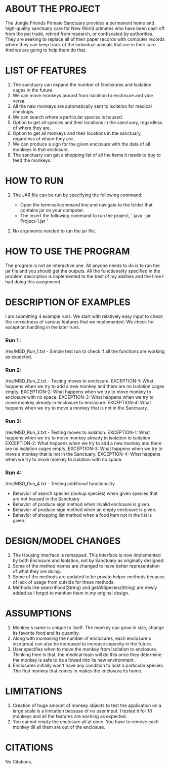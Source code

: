 # ABOUT THE PROJECT
The Jungle Friends Primate Sanctuary provides a permanent home and high-quality sanctuary care for New World primates who have been cast-off from the pet trade, retired from research, or confiscated by authorities. They are seeking to replace all of their paper records with computer records where they can keep track of the individual animals that are in their care. And we are going to help them do that.



# LIST OF FEATURES
1. The sanctuary can expand the number of Enclosures and Isolation cages in the future.
2. We can move monkeys around from isolation to enclosure and vice versa.
3. All the new monkeys are automatically sent to isolation for medical checkups.
4. We can search where a particular species is housed.
5. Option to get all species and their locations in the sanctuary, regardless of where they are.
6. Option to get all monkeys and their locations in the sanctuary, regardless of where they are.
7. We can produce a sign for the given enclosure with the data of all monkeys in that enclosure.
8. The sanctuary can get a shopping list of all the items it needs to buy to feed the monkeys.



# HOW TO RUN
1. The JAR file can be run by specifying the following command:
	* Open the terminal/command line and navigate to the folder that contains jar on your computer.
	* The insert the following command to run the project,
		' java -jar Project-1.jar '

2. No arguments needed to run the jar file.



# HOW TO USE THE PROGRAM
The program is not an interactive one. All anyone needs to do is to run the jar file and you should get the outputs. All the functionality specified in the problem description is implemented to the best of my abilities and the time I had doing this assignment.



# DESCRIPTION OF EXAMPLES
I am submitting 4 example runs. We start with relatively easy input to check the correctness of various features that we implemented. We check for exception handling in the later runs.

### Run 1 :
/res/MSD_Run_1.txt - Simple test run to check if all the functions are working as expected.

### Run 2:
/res/MSD_Run_2.txt - Testing moves to enclosure.
EXCEPTION-1: What happens when we try to add a new monkey and there are no isolation cages empty.
EXCEPTION-2: What happens when we try to move monkey to enclosure with no space.
EXCEPTION-3: What happens when we try to move monkey already in enclosure to enclosure.
EXCEPTION-4: What happens when we try to move a monkey that is not in the Sanctuary.

### Run 3:
/res/MSD_Run_3.txt - Testing moves to isolation. 
EXCEPTION-1: What happens when we try to move monkey already in isolation to isolation. 
EXCEPTION-2: What happens when we try to add a new monkey and there are no isolation cages empty.
EXCEPTION-3: What happens when we try to move a monkey that is not in the Sanctuary.
EXCEPTION-4: What happens when we try to move monkey to isolation with no space.

### Run 4:
/res/MSD_Run_4.txt - Testing additional functionality.
* Behavior of search species (lookup species) when given species that are not housed in the Sanctuary.
* Behavior of produce sign method when invalid enclosure is given.
* Behavior of produce sign method when an empty enclosure is given.
* Behavior of shopping list method when a food item not in the list is given.


# DESIGN/MODEL CHANGES
1. The Housing interface is remapped. This interface is now implemented by both Enclosure and Isolation, not by Sanctuary as originally designed.
2. Some of the method names are changed to have better representation of what they are doing.
3. Some of the methods are updated to be private helper methods because of lack of usage from outside for these methods.
4. Methods like searchFood(String) and getAllSpecies(String) are newly added as I forgot to mention them in my original design.



# ASSUMPTIONS
1. Monkey's name is unique to itself. The monkey can grow in size, change its favorite food and its quantity.
2. Along with increasing the number of enclosures, each enclosure's size(area) can also be increased to increase capacity in the future.
3. User specifies when to move the monkey from Isolation to enclosure. Thinking here is that, the medical team will do this once they determine the monkey is safe to be allowed into its new environment.
4. Enclosures initially won't have any condition to host a particular species. The first monkey that comes in makes the enclosure its home.


# LIMITATIONS
1. Creation of huge amount of monkey objects to test the application on a large scale is a limitation because of no user input. I tested it for 10 monkeys and all the features are working as expected.
2. You cannot empty the enclosure all at once. You have to remove each monkey till all them are out of the enclosure.


# CITATIONS
No Citations.
